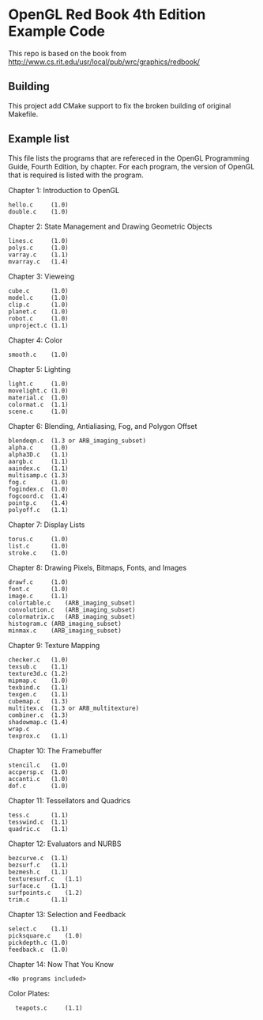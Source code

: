 # OpenGL Red Book 4th Edition Example Code

This repo is based on the book from http://www.cs.rit.edu/usr/local/pub/wrc/graphics/redbook/

## Building
This project add CMake support to fix the broken building of original Makefile.

## Example list

This file lists the programs that are refereced in the OpenGL Programming
Guide, Fourth Edition, by chapter.  For each program, the version of
OpenGL that is required is listed with the program.

Chapter 1: Introduction to OpenGL

	hello.c		(1.0)
	double.c	(1.0)

Chapter 2: State Management and Drawing Geometric Objects

	lines.c		(1.0)
	polys.c		(1.0)
	varray.c	(1.1)
	mvarray.c	(1.4)

Chapter 3: Vieweing

	cube.c		(1.0)
	model.c		(1.0)
	clip.c		(1.0)
	planet.c	(1.0)
	robot.c		(1.0)
	unproject.c	(1.1)

Chapter 4: Color

	smooth.c	(1.0)

Chapter 5: Lighting

	light.c		(1.0)
	movelight.c	(1.0)
	material.c	(1.0)
	colormat.c	(1.1)
	scene.c		(1.0)

Chapter 6: Blending, Antialiasing, Fog, and Polygon Offset

	blendeqn.c	(1.3 or ARB_imaging_subset)
	alpha.c		(1.0)
	alpha3D.c	(1.1)
	aargb.c		(1.1)
	aaindex.c	(1.1)
	multisamp.c	(1.3)
	fog.c		(1.0)
	fogindex.c	(1.0)
	fogcoord.c	(1.4)
	pointp.c	(1.4)
	polyoff.c	(1.1)

Chapter 7: Display Lists

	torus.c		(1.0)
	list.c		(1.0)
	stroke.c	(1.0)

Chapter 8: Drawing Pixels, Bitmaps, Fonts, and Images

	drawf.c		(1.0)
	font.c		(1.0)
	image.c		(1.1)
	colortable.c	(ARB_imaging_subset)
	convolution.c	(ARB_imaging_subset)
	colormatrix.c	(ARB_imaging_subset)
	histogram.c	(ARB_imaging_subset)
	minmax.c	(ARB_imaging_subset)

Chapter 9: Texture Mapping

	checker.c	(1.0)
	texsub.c	(1.1)
	texture3d.c	(1.2)
	mipmap.c	(1.0)
	texbind.c	(1.1)
	texgen.c	(1.1)
	cubemap.c	(1.3)
	multitex.c	(1.3 or ARB_multitexture)
	combiner.c	(1.3)
	shadowmap.c	(1.4)
	wrap.c
	texprox.c	(1.1)

Chapter 10: The Framebuffer

	stencil.c	(1.0)
	accpersp.c	(1.0)
	accanti.c	(1.0)
	dof.c		(1.0)

Chapter 11: Tessellators and Quadrics

	tess.c		(1.1)
	tesswind.c	(1.1)
	quadric.c	(1.1)

Chapter 12: Evaluators and NURBS

	bezcurve.c	(1.1)
	bezsurf.c	(1.1)
	bezmesh.c	(1.1)
	texturesurf.c	(1.1)
	surface.c	(1.1)
	surfpoints.c	(1.2)
	trim.c		(1.1)

Chapter 13: Selection and Feedback

	select.c	(1.1)
	picksquare.c	(1.0)
	pickdepth.c	(1.0)
	feedback.c	(1.0)

Chapter 14: Now That You Know

	<No programs included>

Color Plates:

      teapots.c		(1.1)


